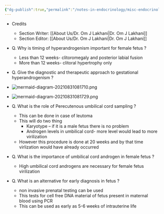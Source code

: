 ```yaml
---
{"dg-publish":true,"permalink":"/notes-in-endocrinology/misc-endocrinology/endocrine-disorders-in-pregnancy/diagnosis-and-management-of-gestational-hyperandrogenism/"}
---
```


- Credits
    - Section Writer: [[About Us/Dr. Om J Lakhani\|Dr. Om J Lakhani]]
    - Section Editor: [[About Us/Dr. Om J Lakhani\|Dr. Om J Lakhani]]


- Q. Why is timing of hyperandrogenism important for female fetus ? 
    - Less than 12 weeks- clitoromegaly and posterior labial fusion
    - More than 12 weeks- clitoral hypertrophy only


- Q. Give the diagnostic and therapeutic approach to gestational hyperandrogenism ? 

-  ![mermaid-diagram-20210831081710.png](/img/user/attachments/mermaid-diagram-20210831081710.png)

-	![mermaid-diagram-20210831081729.png](/img/user/attachments/mermaid-diagram-20210831081729.png)


- Q. What is the role of Perecutenous umbilical cord sampling ? 
    - This can be done in case of leutoma 
    - This will do two thing
        - Karyotype – if it is a male fetus there is no problem
        - Androgen levels in umbilical cord- more level would lead to more virilization
    - However this procedure is done at 20 weeks and by that time virlization would have already occurred 


- Q. What is the importance of umbilical cord androgen in female fetus ? 
    - High umbilical cord androgens are necessary for female fetus virilization 


- Q. What is an alternative for early diagnosis in fetus ? 
    - non invasive prenatal testing can be used 
    - This tests for cell free DNA material of fetus present in maternal blood using PCR
    - This can be used as early as 5-6 weeks of intrauterine life 
